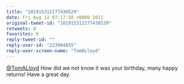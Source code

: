 ```yaml
---
title: "101915312177430529"
date: Fri Aug 12 07:17:58 +0000 2011
original-tweet-id: "101915312177430529"
retweets: 0
favorites: 0
reply-tweet-id: ""
reply-user-id: "223904855"
reply-user-screen-name: "TomALloyd"
---
```

<a href="https://twitter.com/TomALloyd">@TomALloyd</a> How did we not know it was your birthday, many happy returns! Have a great day.
